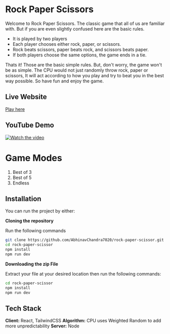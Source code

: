 # Rock Paper Scissors

Welcome to Rock Paper Scissors. The classic game that all of us are familiar with. But if you are even slightly confused here are the basic rules.
- It is played by two players
- Each player chooses either rock, paper, or scissors.
- Rock beats scissors, paper beats rock, and scissors beats paper.
- If both players choose the same options, the game ends in a tie.

Thats it! Those are the basic simple rules. But, don't worry, the game won't be as simple. The CPU would not just randomly throw rock, paper or scissors, It will act according to how you play and try to beat you in the best way possible. So have fun and enjoy the game.

## Live Website
[Play here](https://rock-paper-scissor-seven-flame.vercel.app/)

## YouTube Demo
[![Watch the video](https://img.youtube.com/vi/VZjr45aGj64/0.jpg)](https://www.youtube.com/watch?v=VZjr45aGj64)




# Game Modes

1. Best of 3
2. Best of 5
3. Endless


## Installation

You can run the project by either:

**Cloning the repository**

Run the following commands

```bash 
git clone https://github.com/AbhinavChandra7020/rock-paper-scissor.git
cd rock-paper-scissor
npm install 
npm run dev
```

**Downloading the zip File**

Extract your file at your desired location then run the following commands:

```bash
cd rock-paper-scissor
npm install 
npm run dev
```
## Tech Stack

**Client:** React, TailwindCSS
**Algorithm:** CPU uses Weighted Random to add more unpredictability
**Server:** Node

